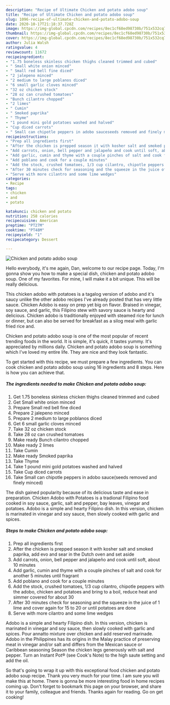 ```yaml
---
description: "Recipe of Ultimate Chicken and potato adobo soup"
title: "Recipe of Ultimate Chicken and potato adobo soup"
slug: 1096-recipe-of-ultimate-chicken-and-potato-adobo-soup
date: 2020-10-17T21:18:37.728Z
image: https://img-global.cpcdn.com/recipes/8ec1cf68ed98730b/751x532cq70/chicken-and-potato-adobo-soup-recipe-main-photo.jpg
thumbnail: https://img-global.cpcdn.com/recipes/8ec1cf68ed98730b/751x532cq70/chicken-and-potato-adobo-soup-recipe-main-photo.jpg
cover: https://img-global.cpcdn.com/recipes/8ec1cf68ed98730b/751x532cq70/chicken-and-potato-adobo-soup-recipe-main-photo.jpg
author: Julia Walsh
ratingvalue: 4
reviewcount: 11672
recipeingredient:
- "1.75 boneless skinless chicken thighs cleaned trimmed and cubed"
- " Small white onion minced"
- " Small red bell fine diced"
- "2 jalepeno minced"
- "2 medium to large poblanos diced"
- "6 small garlic cloves minced"
- "32 oz chicken stock"
- "28 oz can crushed tomatoes"
- "Bunch cilantro chopped"
- "2 limes"
- " Cumin"
- " Smoked paprika"
- " Thyme"
- "1 pound mini gold potatoes washed and halved"
- "Cup diced carrots"
- " Small can chipotle peppers in adobo sauceseeds removed and finely minced"
recipeinstructions:
- "Prep all ingredients first"
- "After the chicken is prepped season it with kosher salt and smoked paprika, add evo and sear in the Dutch oven and set aside"
- "Add carrots, onion, bell pepper and jalapeño and cook until soft, about 10 minutes"
- "Add garlic, cumin and thyme with a couple pinches of salt and cook for another 5 minutes until fragrant"
- "Add poblano and cook for a couple minutes"
- "Add the stock, crushed tomatoes, 1/3 cup cilantro, chipotle peppers with the adobo, chicken and potatoes and bring to a boil, reduce heat and simmer covered for about 30"
- "After 30 minutes check for seasoning and the squeeze in the juice of 1 lime and cover again for 15 to 20 or until potatoes are done"
- "Serve with more cilantro and some lime wedges"
categories:
- Recipe
tags:
- chicken
- and
- potato

katakunci: chicken and potato 
nutrition: 258 calories
recipecuisine: American
preptime: "PT27M"
cooktime: "PT48M"
recipeyield: "1"
recipecategory: Dessert

---
```



![Chicken and potato adobo soup](https://img-global.cpcdn.com/recipes/8ec1cf68ed98730b/751x532cq70/chicken-and-potato-adobo-soup-recipe-main-photo.jpg)

Hello everybody, it's me again, Dan, welcome to our recipe page. Today, I'm gonna show you how to make a special dish, chicken and potato adobo soup. One of my favorites. For mine, I will make it a bit unique. This will be really delicious.

This chicken adobo with potatoes is a tagalog version of adobo and it&#39;s saucy unlike the other adobo recipes I&#39;ve already posted that has very little sauce. Chicken Adobo is easy on prep yet big on flavor. Braised in vinegar, soy sauce, and garlic, this Filipino stew with savory sauce is hearty and delicious. Chicken adobo is traditionally enjoyed with steamed rice for lunch or dinner, but can also be served for breakfast as a silog meal with garlic fried rice and.

Chicken and potato adobo soup is one of the most popular of recent trending foods in the world. It is simple, it's quick, it tastes yummy. It's appreciated by millions daily. Chicken and potato adobo soup is something which I've loved my entire life. They are nice and they look fantastic.


To get started with this recipe, we must prepare a few ingredients. You can cook chicken and potato adobo soup using 16 ingredients and 8 steps. Here is how you can achieve that.

<!--inarticleads1-->

##### The ingredients needed to make Chicken and potato adobo soup:

1. Get 1.75 boneless skinless chicken thighs cleaned trimmed and cubed
1. Get  Small white onion minced
1. Prepare  Small red bell fine diced
1. Prepare 2 jalepeno minced
1. Prepare 2 medium to large poblanos diced
1. Get 6 small garlic cloves minced
1. Take 32 oz chicken stock
1. Take 28 oz can crushed tomatoes
1. Make ready Bunch cilantro chopped
1. Make ready 2 limes
1. Take  Cumin
1. Make ready  Smoked paprika
1. Take  Thyme
1. Take 1 pound mini gold potatoes washed and halved
1. Take Cup diced carrots
1. Take  Small can chipotle peppers in adobo sauce(seeds removed and finely minced)


The dish gained popularity because of its delicious taste and ease in preparation. Chicken Adobo with Potatoes is a tradional Filipino food cooked in soy sauce, garlic, salt and pepper, bay leaves, vinegar and potatoes. Adobo is a simple and hearty Filipino dish. In this version, chicken is marinated in vinegar and soy sauce, then slowly cooked with garlic and spices. 

<!--inarticleads2-->

##### Steps to make Chicken and potato adobo soup:

1. Prep all ingredients first
1. After the chicken is prepped season it with kosher salt and smoked paprika, add evo and sear in the Dutch oven and set aside
1. Add carrots, onion, bell pepper and jalapeño and cook until soft, about 10 minutes
1. Add garlic, cumin and thyme with a couple pinches of salt and cook for another 5 minutes until fragrant
1. Add poblano and cook for a couple minutes
1. Add the stock, crushed tomatoes, 1/3 cup cilantro, chipotle peppers with the adobo, chicken and potatoes and bring to a boil, reduce heat and simmer covered for about 30
1. After 30 minutes check for seasoning and the squeeze in the juice of 1 lime and cover again for 15 to 20 or until potatoes are done
1. Serve with more cilantro and some lime wedges


Adobo is a simple and hearty Filipino dish. In this version, chicken is marinated in vinegar and soy sauce, then slowly cooked with garlic and spices. Pour annatto mixture over chicken and add reserved marinade. Adobo in the Philippines has its origins in the Malay practice of preserving meat in vinegar and/or salt and differs from the Mexican sauce or Caribbean seasoning Season the chicken legs generously with salt and pepper. Turn an Instant Pot® (see Cook&#39;s Note) to the high saute setting and add the oil. 

So that's going to wrap it up with this exceptional food chicken and potato adobo soup recipe. Thank you very much for your time. I am sure you will make this at home. There is gonna be more interesting food in home recipes coming up. Don't forget to bookmark this page on your browser, and share it to your family, colleague and friends. Thanks again for reading. Go on get cooking!
